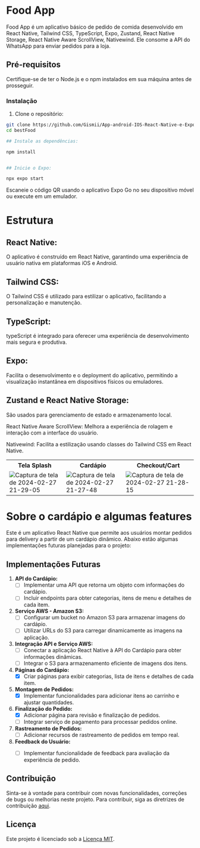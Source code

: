 # Food App

Food App é um aplicativo básico de pedido de comida desenvolvido em React Native, Tailwind CSS, TypeScript, Expo, Zustand, React Native Storage, React Native Aware ScrollView, Nativewind. Ele consome a API do WhatsApp para enviar pedidos para a loja.


## Pré-requisitos

Certifique-se de ter o Node.js e o npm instalados em sua máquina antes de prosseguir.

### Instalação 


1. Clone o repositório:

```bash
git clone https://github.com/Gismii/App-android-IOS-React-Native-e-Expo.git
cd bestFood

## Instale as dependências:

npm install


## Inicie o Expo:

npx expo start

```



Escaneie o código QR usando o aplicativo Expo Go no seu dispositivo móvel ou execute em um emulador.

# Estrutura

## React Native:

 O aplicativo é construído em React Native, garantindo uma experiência de usuário nativa em plataformas iOS e Android.

## Tailwind CSS: 

O Tailwind CSS é utilizado para estilizar o aplicativo, facilitando a personalização e manutenção.

## TypeScript: 

typeScript é integrado para oferecer uma experiência de desenvolvimento mais segura e produtiva.

## Expo: 

Facilita o desenvolvimento e o deployment do aplicativo, permitindo a visualização instantânea em dispositivos físicos ou emuladores.

## Zustand e React Native Storage: 

São usados para gerenciamento de estado e armazenamento local.

React Native Aware ScrollView: Melhora a experiência de rolagem e interação com a interface do usuário.

Nativewind: Facilita a estilização usando classes do Tailwind CSS em React Native.

<table>
  <tr>
    <th>Tela Splash</th>
    <th>Cardápio</th>
    <th>Checkout/Cart</th>
  </tr>
  <tr>
    <td width="300"><img src="https://github.com/Gismii/App-android-IOS-React-Native-e-Expo/assets/97984496/375d57dc-e52a-49d2-8669-e14dabe7d72a" alt="Captura de tela de 2024-02-27 21-29-05"></td>
    <td width="300"><img src="https://github.com/Gismii/App-android-IOS-React-Native-e-Expo/assets/97984496/091c8f5d-3ed2-47c2-b651-61c1a71cf4b4" alt="Captura de tela de 2024-02-27 21-27-48"></td>
    <td width="300"><img src="https://github.com/Gismii/App-android-IOS-React-Native-e-Expo/assets/97984496/f55758ed-fb13-4294-837e-972ddf80ea6e" alt="Captura de tela de 2024-02-27 21-28-15"></td>
  </tr>
</table>

 # Sobre o cardápio e algumas features

Este é um aplicativo React Native que permite aos usuários montar pedidos para delivery a partir de um cardápio dinâmico. Abaixo estão algumas implementações futuras planejadas para o projeto:

## Implementações Futuras

1. **API do Cardápio:**
   - [ ] Implementar uma API que retorna um objeto com informações do cardápio.
   - [ ] Incluir endpoints para obter categorias, itens de menu e detalhes de cada item.

2. **Serviço AWS - Amazon S3:**
   - [ ] Configurar um bucket no Amazon S3 para armazenar imagens do cardápio.
   - [ ] Utilizar URLs do S3 para carregar dinamicamente as imagens na aplicação.

3. **Integração API e Serviço AWS:**
   - [ ] Conectar a aplicação React Native à API do Cardápio para obter informações dinâmicas.
   - [ ] Integrar o S3 para armazenamento eficiente de imagens dos itens.

4. **Páginas do Cardápio:**
   - [x] Criar páginas para exibir categorias, lista de itens e detalhes de cada item.

5. **Montagem de Pedidos:**
   - [x] Implementar funcionalidades para adicionar itens ao carrinho e ajustar quantidades.

6. **Finalização do Pedido:**
   - [x] Adicionar página para revisão e finalização de pedidos.
   - [ ] Integrar serviço de pagamento para processar pedidos online.

7. **Rastreamento de Pedidos:**
   - [ ] Adicionar recursos de rastreamento de pedidos em tempo real.

8. **Feedback do Usuário:**
   - [ ] Implementar funcionalidade de feedback para avaliação da experiência de pedido.


## Contribuição

Sinta-se à vontade para contribuir com novas funcionalidades, correções de bugs ou melhorias neste projeto. Para contribuir, siga as diretrizes de contribuição [aqui](CONTRIBUTING.md).

## Licença

Este projeto é licenciado sob a [Licença MIT](LICENSE).


